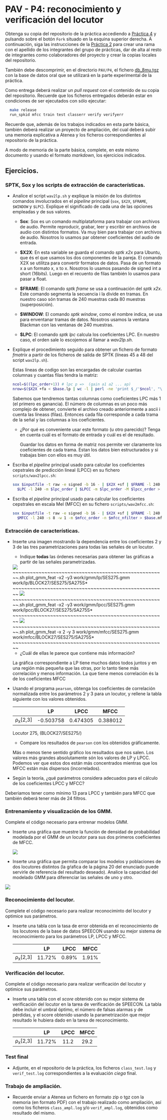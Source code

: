PAV - P4: reconocimiento y verificación del locutor
===================================================

Obtenga su copia del repositorio de la práctica accediendo a [Práctica 4](https://github.com/albino-pav/P4)
y pulsando sobre el botón `Fork` situado en la esquina superior derecha. A continuación, siga las
instrucciones de la [Práctica 2](https://github.com/albino-pav/P2) para crear una rama con el apellido de
los integrantes del grupo de prácticas, dar de alta al resto de integrantes como colaboradores del proyecto
y crear la copias locales del repositorio.

También debe descomprimir, en el directorio `PAV/P4`, el fichero [db_8mu.tgz](https://atenea.upc.edu/mod/resource/view.php?id=3508877?forcedownload=1)
con la base de datos oral que se utilizará en la parte experimental de la práctica.

Como entrega deberá realizar un *pull request* con el contenido de su copia del repositorio. Recuerde
que los ficheros entregados deberán estar en condiciones de ser ejecutados con sólo ejecutar:

~~~~~~~~~~~~~~~~~~~~~~~~~~~~~~~~~~~~~~~~~~~~~~~~~~~~~.sh
  make release
  run_spkid mfcc train test classerr verify verifyerr
~~~~~~~~~~~~~~~~~~~~~~~~~~~~~~~~~~~~~~~~~~~~~~~~~~~~~

Recuerde que, además de los trabajos indicados en esta parte básica, también deberá realizar un proyecto
de ampliación, del cual deberá subir una memoria explicativa a Atenea y los ficheros correspondientes al
repositorio de la práctica.

A modo de memoria de la parte básica, complete, en este mismo documento y usando el formato *markdown*, los
ejercicios indicados.

## Ejercicios.

### SPTK, Sox y los scripts de extracción de características.

- Analice el script `wav2lp.sh` y explique la misión de los distintos comandos involucrados en el *pipeline*
  principal (`sox`, `$X2X`, `$FRAME`, `$WINDOW` y `$LPC`). Explique el significado de cada una de las 
  opciones empleadas y de sus valores.

  - **Sox**: Sox es un comando multiplataforma para trabajar con archivos de audio. Permite reproducir, grabar, leer y escribir en archivos de audio con distintos formatos. Va muy bien para trabajar con archivos de audio. Nosotros lo usamos par obtener coeficientes del audio de entrada.

  - **$X2X**: En esta variable se guarda el comando _sptk x2x_ para Ubuntu, que és el que usamos los dos componentes de la pareja. El comando X2X se utilitza para convertir formatos de datos. Pasa de un formato x a un formato x, x to x. Nosotros lo usamos pasando de signed int a short (16bits). Luego en el recuento de filas también lo usamos para pasar a float.

  - **$FRAME**: El comando _sptk frame_ se usa a continuación del _sptk x2x_. Este comando segmenta la secuencia i la divide en tramas. En nuestro caso són tramas de 240 muestras cada 80 muestras (superposición).

  - **$WINDOW**: El comando _sptk window_, como el nombre indica, se usa para enventanar tramas de datos. Nosotros usamos la ventana Blackman con las ventanas de 240 muestras.

  - **$LPC**: El comando _sptk lpc_ calcula los coeficientes LPC. En nuestro caso, el orden sale lo escojemos al llamar a _wav2lp.sh_.



- Explique el procedimiento seguido para obtener un fichero de formato *fmatrix* a partir de los ficheros de
  salida de SPTK (líneas 45 a 48 del script `wav2lp.sh`).

  Estas líneas de codigo son las encargadas de calcular cuantas columnas y cuantas filas tendra la matriz:
  ~~~~~~~~~~~~~~~~~~~~~~~~~~~~~~~~~~~~~~~~~~~~~~~~~~~~~.sh
  ncol=$((lpc_order+1)) # lpc p =>  (gain a1 a2 ... ap) 
  nrow=$($X2X +fa < $base.lp | wc -l | perl -ne 'print $_/'$ncol', "\n";')
  ~~~~~~~~~~~~~~~~~~~~~~~~~~~~~~~~~~~~~~~~~~~~~~~~~~~~~

  Sabemos que tendremos tantas columnas como coeficientes LPC más 1 (el primero es ganancia). 
  El número de columnas es un poco más complejo de obtener, convierte el archivo creado anteriormente a ascii i cuenta las líneass (filas).
  Entonces cada fila corresponde a cada trama de la señal y las columnas a los coeficientes.


  * ¿Por qué es conveniente usar este formato (u otro parecido)? Tenga en cuenta cuál es el formato de
    entrada y cuál es el de resultado.

    Guardar los datos en forma de matriz nos permite ver claramente los coeficientes de cada trama. Estan los datos bien estructurados y si trabajas bien con ellos es muy útil.

- Escriba el *pipeline* principal usado para calcular los coeficientes cepstrales de predicción lineal
  (LPCC) en su fichero <code>scripts/wav2lpcc.sh</code>:

  ~~~~~~~~~~~~~~~~~~~~~~~~~~~~~~~~~~~~~~~~~~~~~~~~~~~~~.sh
  sox $inputfile -t raw -e signed -b 16 - | $X2X +sf | $FRAME -l 240 -p 80 | $WINDOW -l 240 -L 240 |
	$LPC -l 240 -m $lpc_order | $LPCC -m $lpc_order -M $lpcc_order > $base.lpcc
  ~~~~~~~~~~~~~~~~~~~~~~~~~~~~~~~~~~~~~~~~~~~~~~~~~~~~~

- Escriba el *pipeline* principal usado para calcular los coeficientes cepstrales en escala Mel (MFCC) en su
  fichero <code>scripts/wav2mfcc.sh</code>:

  ~~~~~~~~~~~~~~~~~~~~~~~~~~~~~~~~~~~~~~~~~~~~~~~~~~~~~.sh
  sox $inputfile -t raw -e signed -b 16 - | $X2X +sf | $FRAME -l 240 -p 80 | $WINDOW -l 240 -L 240 |
	$MFCC -l 240 -s 8 -w 1 -m $mfcc_order -n $mfcc_nfilter > $base.mfcc
  ~~~~~~~~~~~~~~~~~~~~~~~~~~~~~~~~~~~~~~~~~~~~~~~~~~~~~

### Extracción de características.

- Inserte una imagen mostrando la dependencia entre los coeficientes 2 y 3 de las tres parametrizaciones
  para todas las señales de un locutor.
  
  + Indique **todas** las órdenes necesarias para obtener las gráficas a partir de las señales 
    parametrizadas.

  <img src="img/gmm_lp.png">
  ~~~~~~~~~~~~~~~~~~~~~~~~~~~~~~~~~~~~~~~~~~~~~~~~~~~~~.sh
  plot_gmm_feat -x2 -y3 work/gmm/lp/SES275.gmm work/lp/BLOCK27/SES275/SA275S*
  ~~~~~~~~~~~~~~~~~~~~~~~~~~~~~~~~~~~~~~~~~~~~~~~~~~~~~

  <img src="img/gmm_lpcc.png">
  ~~~~~~~~~~~~~~~~~~~~~~~~~~~~~~~~~~~~~~~~~~~~~~~~~~~~~.sh
  plot_gmm_feat -x2 -y3 work/gmm/lpcc/SES275.gmm work/lpcc/BLOCK27/SES275/SA275S*
  ~~~~~~~~~~~~~~~~~~~~~~~~~~~~~~~~~~~~~~~~~~~~~~~~~~~~~

  <img src="img/gmm_mfcc.png">
  ~~~~~~~~~~~~~~~~~~~~~~~~~~~~~~~~~~~~~~~~~~~~~~~~~~~~~.sh
  plot_gmm_feat -x 2 -y 3 work/gmm/mfcc/SES275.gmm work/mfcc/BLOCK27/SES275/SA275S*
  ~~~~~~~~~~~~~~~~~~~~~~~~~~~~~~~~~~~~~~~~~~~~~~~~~~~~~


  + ¿Cuál de ellas le parece que contiene más información?

  La gráfica correspondiente a LP tiene muchos datos todos juntos y en una región más pequeña que las otras, por lo tanto tiene más correlación y menos información. La que tiene menos correlación és la de los coeficientes MFCC

- Usando el programa <code>pearson</code>, obtenga los coeficientes de correlación normalizada entre los
  parámetros 2 y 3 para un locutor, y rellene la tabla siguiente con los valores obtenidos.

  |                        | LP   | LPCC | MFCC |
  |------------------------|:----:|:----:|:----:|
  | &rho;<sub>x</sub>[2,3] | -0.503758 | 0.474305 | 0.388012 |
  
  Locutor 275, (BLOCK27/SES275/)

  + Compare los resultados de <code>pearson</code> con los obtenidos gráficamente.

  Más o menos tiene sentido gráfico los resultados que nos salen. Los valores más grandes absolutamente són los valores de LP y LPCC. Podemos ver que estos dos están más concentrados mientras que los MFCC están más dispersos (incorrelados).
  
- Según la teoría, ¿qué parámetros considera adecuados para el cálculo de los coeficientes LPCC y MFCC?

Deberiamos tener como mínimo 13 para LPCC y también para MFCC que también deberá tener más de 24 filtros.

### Entrenamiento y visualización de los GMM.

Complete el código necesario para entrenar modelos GMM.

- Inserte una gráfica que muestre la función de densidad de probabilidad modelada por el GMM de un locutor
  para sus dos primeros coeficientes de MFCC.

  <img src="img/gmm_1_2.png">
  
- Inserte una gráfica que permita comparar los modelos y poblaciones de dos locutores distintos (la gŕafica
  de la página 20 del enunciado puede servirle de referencia del resultado deseado). Analice la capacidad
  del modelado GMM para diferenciar las señales de uno y otro.

<img src="img/gmm_altre_usuari_1_2.png">

### Reconocimiento del locutor.

Complete el código necesario para realizar reconociminto del locutor y optimice sus parámetros.

- Inserte una tabla con la tasa de error obtenida en el reconocimiento de los locutores de la base de datos
  SPEECON usando su mejor sistema de reconocimiento para los parámetros LP, LPCC y MFCC.

  |                        | LP   | LPCC | MFCC |
  |------------------------|:----:|:----:|:----:|
  | &rho;<sub>x</sub>[2,3] | 11.72% | 0.89% | 1.91% |


### Verificación del locutor.

Complete el código necesario para realizar verificación del locutor y optimice sus parámetros.

- Inserte una tabla con el *score* obtenido con su mejor sistema de verificación del locutor en la tarea
  de verificación de SPEECON. La tabla debe incluir el umbral óptimo, el número de falsas alarmas y de
  pérdidas, y el score obtenido usando la parametrización que mejor resultado le hubiera dado en la tarea
  de reconocimiento.
 
  |                        | LP   | LPCC | MFCC |
  |------------------------|:----:|:----:|:----:|
  | &rho;<sub>x</sub>[2,3] | 11.72% | 11.2 | 29.2 |


### Test final

- Adjunte, en el repositorio de la práctica, los ficheros `class_test.log` y `verif_test.log` 
  correspondientes a la evaluación *ciega* final.

### Trabajo de ampliación.

- Recuerde enviar a Atenea un fichero en formato zip o tgz con la memoria (en formato PDF) con el trabajo 
  realizado como ampliación, así como los ficheros `class_ampl.log` y/o `verif_ampl.log`, obtenidos como 
  resultado del mismo.
